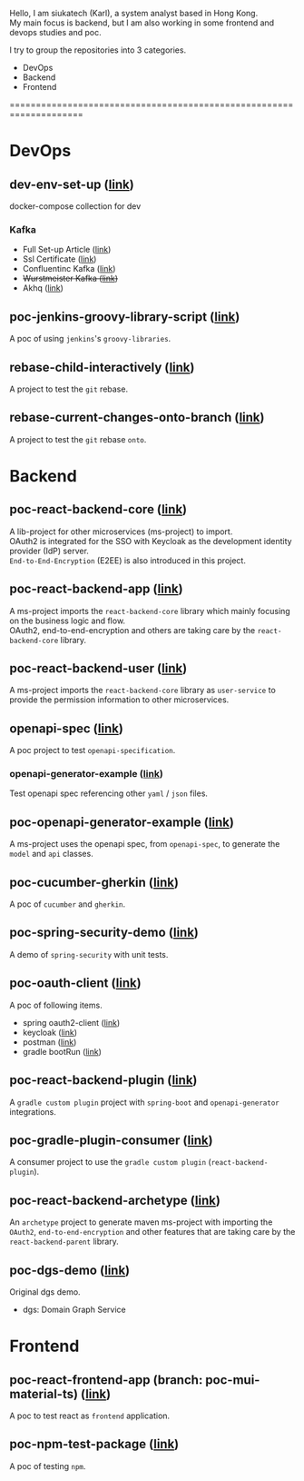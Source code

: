 Hello, I am siukatech (Karl), a system analyst based in Hong Kong.  
My main focus is backend, but I am also working in some frontend and devops studies and poc.    

I try to group the repositories into 3 categories.  
- DevOps
- Backend
- Frontend


====================================================================


# DevOps

## dev-env-set-up ([link](https://github.com/siukatech/dev-env-set-up))
<!--
### dev-env-set-up ([link](../../../dev-env-set-up))
-->  
docker-compose collection for dev


### Kafka
- Full Set-up Article ([link](https://github.com/siukatech/dev-env-set-up/kafka/README.md))
- Ssl Certificate ([link](https://github.com/siukatech/dev-env-set-up/kafka/README.md#01-ssl-certificate))
- Confluentinc Kafka ([link](https://github.com/siukatech/dev-env-set-up/kafka/README.md#11-confluentinc-kafka))
- ~~Wurstmeister Kafka ([link](https://github.com/siukatech/dev-env-set-up/kafka/README.md#21-wurstmeister-kafka))~~
- Akhq ([link](https://github.com/siukatech/dev-env-set-up/kafka/README.md#31-akhq))


## poc-jenkins-groovy-library-script ([link](https://github.com/siukatech/poc-jenkins-groovy-library-script))
A poc of using `jenkins`'s `groovy-libraries`.  


## rebase-child-interactively ([link](https://github.com/siukatech/rebase-child-interactively))
A project to test the `git` rebase.  


## rebase-current-changes-onto-branch ([link](https://github.com/siukatech/rebase-current-changes-onto-branch))
A project to test the `git` rebase `onto`.  



# Backend

## poc-react-backend-core ([link](https://github.com/siukatech/poc-react-backend-core))
A lib-project for other microservices (ms-project) to import.  
OAuth2 is integrated for the SSO with Keycloak as the development identity provider (IdP) server.  
`End-to-End-Encryption` (E2EE) is also introduced in this project.  


## poc-react-backend-app ([link](https://github.com/siukatech/poc-react-backend-app))
A ms-project imports the `react-backend-core` library which mainly focusing on the business logic and flow.  
OAuth2, end-to-end-encryption and others are taking care by the `react-backend-core` library.  


## poc-react-backend-user ([link](https://github.com/siukatech/poc-react-backend-user))
A ms-project imports the `react-backend-core` library as `user-service` to provide the permission information to other microservices.  


## openapi-spec ([link](https://github.com/siukatech/openapi-spec))
A poc project to test `openapi-specification`.  

### openapi-generator-example ([link](https://github.com/siukatech/openapi-spec/tree/main/openapi-generator-example))
Test openapi spec referencing other `yaml` / `json` files.  


## poc-openapi-generator-example ([link](https://github.com/siukatech/poc-openapi-generator-example))
A ms-project uses the openapi spec, from `openapi-spec`, to generate the `model` and `api` classes.  


## poc-cucumber-gherkin ([link](https://github.com/siukatech/poc-cucumber-gherkin))
A poc of `cucumber` and `gherkin`.  


## poc-spring-security-demo ([link](https://github.com/siukatech/poc-spring-security-demo))
A demo of `spring-security` with unit tests.  


## poc-oauth-client ([link](https://github.com/siukatech/poc-oauth-client))
A poc of following items.  
- spring oauth2-client ([link](https://github.com/siukatech/poc-oauth-client/tree/main/src))
- keycloak ([link](https://github.com/siukatech/poc-oauth-client#keycloak))
- postman ([link](https://github.com/siukatech/poc-oauth-client#postman))
- gradle bootRun ([link](https://github.com/siukatech/poc-oauth-client#gradle))


## poc-react-backend-plugin ([link](https://github.com/siukatech/poc-react-backend-plugin))
A `gradle custom plugin` project with `spring-boot` and `openapi-generator` integrations.  


## poc-gradle-plugin-consumer ([link](https://github.com/siukatech/poc-gradle-plugin-consumer))
A consumer project to use the `gradle custom plugin` (`react-backend-plugin`).  


## poc-react-backend-archetype ([link](https://github.com/siukatech/poc-react-backend-archetype))
An `archetype` project to generate maven ms-project with importing the `OAuth2`, `end-to-end-encryption` and other features that are taking care by the `react-backend-parent` library.  


## poc-dgs-demo ([link](https://github.com/siukatech/poc-dgs-demo))
Original dgs demo.  
- dgs: Domain Graph Service



# Frontend

## poc-react-frontend-app (branch: poc-mui-material-ts) ([link](https://github.com/siukatech/poc-react-frontend-app/tree/poc-mui-material-ts))
A poc to test react as `frontend` application.  


## poc-npm-test-package ([link](https://github.com/siukatech/poc-npm-test-package))
A poc of testing `npm`.  




